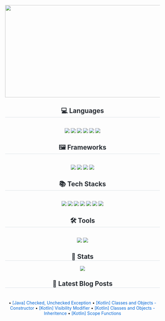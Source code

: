 

<div align= "center">
<a href="https://github.com/devxb/gitanimals">
<img
  src="https://render.gitanimals.org/farms/hellonaeunkim"
  width="600"
  height="300"
/>
</a>
 </div>

<div align= "center">
    <h2 style="border-bottom: 1px solid #d8dee4; color: #282d33;"> 💻 Languages </h2> <br>
    <div style="margin: 0 auto; text-align: center;" align= "center">
          <img src="https://img.shields.io/badge/Java-007396?style=for-the-badge&logo=Java&logoColor=white">
          <img src="https://img.shields.io/badge/Python-3776AB?style=for-the-badge&logo=Python&logoColor=white">
          <img src="https://img.shields.io/badge/Kotlin-0095D5?&style=for-the-badge&logo=kotlin&logoColor=white"/>
          <img src="https://img.shields.io/badge/HTML5-E34F26?style=for-the-badge&logo=HTML5&logoColor=white">
          <img src="https://img.shields.io/badge/CSS3-1572B6?style=for-the-badge&logo=CSS3&logoColor=white">
          <img src="https://img.shields.io/badge/JavaScript-F7DF1E?style=for-the-badge&logo=JavaScript&logoColor=white">
          </div>
    </div>

   <div align= "center">
    <h2 style="border-bottom: 1px solid #d8dee4; color: #282d33;"> 🖼️ Frameworks </h2> <br>
    <div style="margin: 0 auto; text-align: center;" align= "center">
          <img src="https://img.shields.io/badge/Spring-6DB33F?style=for-the-badge&logo=Spring&logoColor=white">
          <img src="https://img.shields.io/badge/Spring Boot-6DB33F?style=for-the-badge&logo=Spring Boot&logoColor=white">
          <img src="https://img.shields.io/badge/Spring Security-6DB33F?style=for-the-badge&logo=Spring Security&logoColor=white">
          <img src="https://img.shields.io/badge/Bootstrapap-7952B3?style=for-the-badge&logo=bootstrap&logoColor=white"/>
          </div>
    </div>


<div align= "center">
    <h2 style="border-bottom: 1px solid #d8dee4; color: #282d33;"> 📚 Tech Stacks </h2> <br>
    <div style="margin: 0 auto; text-align: center;" align= "center">
          <img src="https://img.shields.io/badge/MySQL-4479A1?style=for-the-badge&logo=MySQL&logoColor=white">
          <img src="https://img.shields.io/badge/Thymeleaf-005F0F?style=for-the-badge&logo=Thymeleaf&logoColor=white">
          <img src="https://img.shields.io/badge/pandas-%23150458.svg?style=for-the-badge&logo=pandas&logoColor=white">
          <img src="https://img.shields.io/badge/JUnit5-25A162?style=for-the-badge&logo=JUnit5&logoColor=white">
          <img src="https://img.shields.io/badge/Hibernate-59666C?style=for-the-badge&logo=Hibernate&logoColor=white">
          <img src="https://img.shields.io/badge/Docker-2496ED?style=for-the-badge&logo=Docker&logoColor=white">
          <img src="https://img.shields.io/badge/JSON-000000?style=for-the-badge&logo=json&logoColor=white"/>
          </div>


  <div align= "center">
    <h2 style="border-bottom: 1px solid #d8dee4; color: #282d33;"> 🛠️ Tools </h2> <br>
    <div style="margin: 0 auto; text-align: center;" align= "center">
          <img src="https://img.shields.io/badge/Git-F05032?style=for-the-badge&logo=Git&logoColor=white">
          <img src="https://img.shields.io/badge/GitHub-181717?style=for-the-badge&logo=GitHub&logoColor=white"/>
          </div>
    </div>


  <div align= "center">
    <h2 style="border-bottom: 1px solid #d8dee4; color: #282d33;"> 🏅 Stats </h2> <div align= "center">
        <img src="https://github-readme-stats.vercel.app/api/top-langs/?username=hellonaeunkim&layout=compact&bg_color=180,000000,&title_color=000000&text_color=000000"
          /> </div>
    </div>

<div align= "center">
    <h2 style="border-bottom: 1px solid #d8dee4; color: #282d33;"> 📕 Latest Blog Posts </h2>
    <div style="display: flex; flex-direction: column; align-items: center; margin: 20px auto;">
</div>


• <a href="https://annovation.tistory.com/171" style="text-decoration: none; color: #0366d6; margin: 5px 0;">[Java] Checked, Unchecked Exception</a>
• <a href="https://annovation.tistory.com/170" style="text-decoration: none; color: #0366d6; margin: 5px 0;">[Kotlin] Classes and Objects - Constructor</a>
• <a href="https://annovation.tistory.com/169" style="text-decoration: none; color: #0366d6; margin: 5px 0;">[Kotlin] Visibility Modifier</a>
• <a href="https://annovation.tistory.com/168" style="text-decoration: none; color: #0366d6; margin: 5px 0;">[Kotlin] Classes and Objects - Inheritence</a>
• <a href="https://annovation.tistory.com/167" style="text-decoration: none; color: #0366d6; margin: 5px 0;">[Kotlin] Scope Functions</a>
</div></div>
